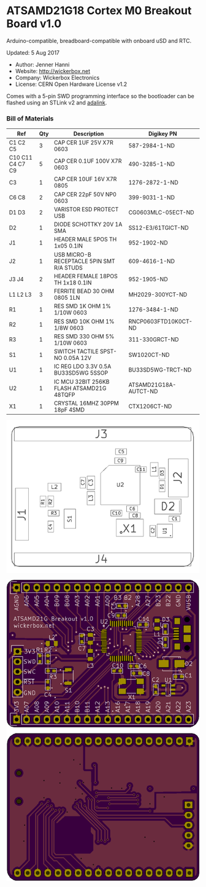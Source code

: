 <!--- start title --->
# ATSAMD21G18 Cortex M0 Breakout Board v1.0
Arduino-compatible, breadboard-compatible with onboard uSD and RTC.

Updated: 5 Aug 2017

- Author: Jenner Hanni
- Website: http://wickerbox.net
- Company: Wickerbox Electronics
- License: CERN Open Hardware License v1.2
<!--- end title --->

Comes with a 5-pin SWD programming interface so the bootloader can be flashed using an STLink v2 and [adalink](https://github.com/adafruit/Adafruit_Adalink).

<!--- bom start --->
### Bill of Materials

|Ref|Qty|Description|Digikey PN|
|---|---|-----------|------|
|C1 C2 C5|3|CAP CER 1UF 25V X7R 0603|587-2984-1-ND|
|C10 C11 C4 C7 C9|5|CAP CER 0.1UF 100V X7R 0603|490-3285-1-ND|
|C3|1|CAP CER 10UF 16V X7R 0805|1276-2872-1-ND|
|C6 C8|2|CAP CER 22pF 50V NP0 0603|399-9031-1-ND|
|D1 D3|2|VARISTOR ESD PROTECT USB|CG0603MLC-05ECT-ND|
|D2|1|DIODE SCHOTTKY 20V 1A SMA|SS12-E3/61TGICT-ND|
|J1|1|HEADER MALE 5POS TH 1x05 0.1IN|952-1902-ND|
|J2|1|USB MICRO-B RECEPTACLE 5PIN SMT R/A STUDS|609-4616-1-ND|
|J3 J4|2|HEADER FEMALE 18POS TH 1x18 0.1IN|952-1905-ND|
|L1 L2 L3|3|FERRITE BEAD 30 OHM 0805 1LN|MH2029-300YCT-ND|
|R1|1|RES SMD 1K OHM 1% 1/10W 0603|1276-3484-1-ND|
|R2|1|RES SMD 10K OHM 1% 1/8W 0603|RNCP0603FTD10K0CT-ND|
|R3|1|RES SMD 330 OHM 5% 1/10W 0603|311-330GRCT-ND|
|S1|1|SWITCH TACTILE SPST-NO 0.05A 12V|SW1020CT-ND|
|U1|1|IC REG LDO 3.3V 0.5A BU33SD5WG 5SSOP|BU33SD5WG-TRCT-ND|
|U2|1|IC MCU 32BIT 256KB FLASH ATSAMD21G 48TQFP|ATSAMD21G18A-AUTCT-ND|
|X1|1|CRYSTAL 16MHZ 30PPM 18pF 4SMD|CTX1206CT-ND|


<!--- bom end --->
![Assembly Diagram](assembly.png)

![Gerber Preview](preview.png)

